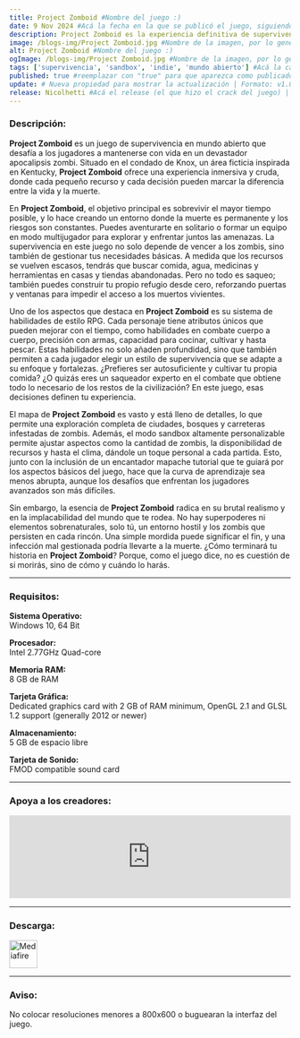 ```yaml
---
title: Project Zomboid #Nombre del juego :)
date: 9 Nov 2024 #Acá la fecha en la que se publicó el juego, siguiendo este formato: Dia "30", Mes "Oct", Año "2024" = como debe quedar: 30 Oct 2024
description: Project Zomboid es la experiencia definitiva de supervivencia zombi. Solo o en multijugador saqueas, construyes, fabricas, peleas, cultivas y pescas en una lucha por sobrevivir. Te espera un conjunto de habilidades RPG de alto nivel, un mapa extenso, una caja de arena altamente personalizable y un lindo mapache tutorial para los desprevenidos. ¿Cómo morirás? Todo lo que se necesita es una mordida... #Acá una mini descripción del juego
image: /blogs-img/Project Zomboid.jpg #Nombre de la imagen, por lo general es exactamente el mismo nombre que el juego excluyendo lo ":" (Dos puntos)
alt: Project Zomboid #Nombre del juego :)
ogImage: /blogs-img/Project Zomboid.jpg #Nombre de la imagen, por lo general es exactamente el mismo nombre que el juego excluyendo lo ":" (Dos puntos)
tags: ['supervivencia', 'sandbox', 'indie', 'mundo abierto'] #Acá la categoría o categorías del juego, si es más de una se coloca en este formato: ['categoría1', 'categoría2']
published: true #reemplazar con "true" para que aparezca como publicado
update: # Nueva propiedad para mostrar la actualización | Formato: v1.0.0
release: Nicolhetti #Acá el release (el que hizo el crack del juego) | Formato: Nicolhetti
---
```


<!--En VSCode seleccionando una palabra, por ejemplo: "Project Zomboid" y apretando Ctrl+F2 se seleccionan todas las palabras iguales-->

### Descripción:
**Project Zomboid** es un juego de supervivencia en mundo abierto que desafía a los jugadores a mantenerse con vida en un devastador apocalipsis zombi. Situado en el condado de Knox, un área ficticia inspirada en Kentucky, **Project Zomboid** ofrece una experiencia inmersiva y cruda, donde cada pequeño recurso y cada decisión pueden marcar la diferencia entre la vida y la muerte.

En **Project Zomboid**, el objetivo principal es sobrevivir el mayor tiempo posible, y lo hace creando un entorno donde la muerte es permanente y los riesgos son constantes. Puedes aventurarte en solitario o formar un equipo en modo multijugador para explorar y enfrentar juntos las amenazas. La supervivencia en este juego no solo depende de vencer a los zombis, sino también de gestionar tus necesidades básicas. A medida que los recursos se vuelven escasos, tendrás que buscar comida, agua, medicinas y herramientas en casas y tiendas abandonadas. Pero no todo es saqueo; también puedes construir tu propio refugio desde cero, reforzando puertas y ventanas para impedir el acceso a los muertos vivientes.

Uno de los aspectos que destaca en **Project Zomboid** es su sistema de habilidades de estilo RPG. Cada personaje tiene atributos únicos que pueden mejorar con el tiempo, como habilidades en combate cuerpo a cuerpo, precisión con armas, capacidad para cocinar, cultivar y hasta pescar. Estas habilidades no solo añaden profundidad, sino que también permiten a cada jugador elegir un estilo de supervivencia que se adapte a su enfoque y fortalezas. ¿Prefieres ser autosuficiente y cultivar tu propia comida? ¿O quizás eres un saqueador experto en el combate que obtiene todo lo necesario de los restos de la civilización? En este juego, esas decisiones definen tu experiencia.

El mapa de **Project Zomboid** es vasto y está lleno de detalles, lo que permite una exploración completa de ciudades, bosques y carreteras infestadas de zombis. Además, el modo sandbox altamente personalizable permite ajustar aspectos como la cantidad de zombis, la disponibilidad de recursos y hasta el clima, dándole un toque personal a cada partida. Esto, junto con la inclusión de un encantador mapache tutorial que te guiará por los aspectos básicos del juego, hace que la curva de aprendizaje sea menos abrupta, aunque los desafíos que enfrentan los jugadores avanzados son más difíciles.

Sin embargo, la esencia de **Project Zomboid** radica en su brutal realismo y en la implacabilidad del mundo que te rodea. No hay superpoderes ni elementos sobrenaturales, solo tú, un entorno hostil y los zombis que persisten en cada rincón. Una simple mordida puede significar el fin, y una infección mal gestionada podría llevarte a la muerte. ¿Cómo terminará tu historia en **Project Zomboid**? Porque, como el juego dice, no es cuestión de si morirás, sino de cómo y cuándo lo harás.
<!--Prompt para Chat-GPT: Hazme una descripción para el juego "Project Zomboid" y cada que menciones "Project Zomboid" ponlo en negrita -->

---

### Requisitos:
**Sistema Operativo:**  
Windows 10, 64 Bit

**Procesador:**  
Intel 2.77GHz Quad-core

**Memoria RAM:**  
8 GB de RAM

**Tarjeta Gráfica:**  
Dedicated graphics card with 2 GB of RAM minimum, OpenGL 2.1 and GLSL 1.2 support (generally 2012 or newer)

**Almacenamiento:**  
5 GB de espacio libre

**Tarjeta de Sonido:**  
FMOD compatible sound card

<!--Si falta o sobra un requisito se quita o se agrega manteniendo el mismo formato-->

---

### Apoya a los creadores:
<iframe src="https://store.steampowered.com/widget/108600/" frameborder="0" style="background-color: transparent; width: 100% !important; aspect-ratio: 646 / 190;"></iframe>

<!--Reemplazar los numeros (AppID) del juego (en este caso 2668510) por el numero (AppID) correspondiente con el juego a publicar-->
<!--El AppID se encuentra en la URL del Juego en Steam-->

---

### Descarga:

[<img src="https://gist.github.com/cxmeel/0dbc95191f239b631c3874f4ccf114e2/raw/download.svg" alt="Mediafire" height="50" />](https://www.mediafire.com/file/tvbcd9pj7p3k068/Project+Zomboid.zip/file)

<!-- # se debe reemplazar por el link de descarga-->

<!--NOMBRE-DEL-SERVICIO se debe reemplazar por el servicio donde está subido el juego-->


---

### Aviso:

No colocar resoluciones menores a 800x600 o buguearan la interfaz del juego.